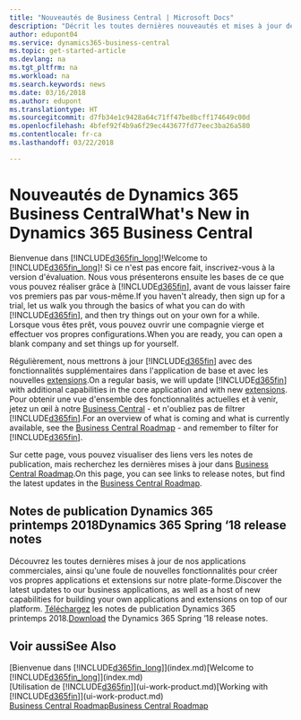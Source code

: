 ```yaml
---
title: "Nouveautés de Business Central | Microsoft Docs"
description: "Décrit les toutes dernières nouveautés et mises à jour de Business Central."
author: edupont04
ms.service: dynamics365-business-central
ms.topic: get-started-article
ms.devlang: na
ms.tgt_pltfrm: na
ms.workload: na
ms.search.keywords: news
ms.date: 03/16/2018
ms.author: edupont
ms.translationtype: HT
ms.sourcegitcommit: d7fb34e1c9428a64c71ff47be8bcff174649c00d
ms.openlocfilehash: 4bfef92f4b9a6f29ec443677fd77eec3ba26a580
ms.contentlocale: fr-ca
ms.lasthandoff: 03/22/2018

---
```

# <a name="whats-new-in-dynamics-365-business-central"></a><span data-ttu-id="93ea4-103">Nouveautés de Dynamics 365 Business Central</span><span class="sxs-lookup"><span data-stu-id="93ea4-103">What's New in Dynamics 365 Business Central</span></span>
<span data-ttu-id="93ea4-104">Bienvenue dans [!INCLUDE[d365fin_long](includes/d365fin_long_md.md)]!</span><span class="sxs-lookup"><span data-stu-id="93ea4-104">Welcome to [!INCLUDE[d365fin_long](includes/d365fin_long_md.md)]!</span></span> <span data-ttu-id="93ea4-105">Si ce n'est pas encore fait, inscrivez-vous à la version d'évaluation. Nous vous présenterons ensuite les bases de ce que vous pouvez réaliser grâce à [!INCLUDE[d365fin](includes/d365fin_md.md)], avant de vous laisser faire vos premiers pas par vous-même.</span><span class="sxs-lookup"><span data-stu-id="93ea4-105">If you haven't already, then sign up for a trial, let us walk you through the basics of what you can do with [!INCLUDE[d365fin](includes/d365fin_md.md)], and then try things out on your own for a while.</span></span> <span data-ttu-id="93ea4-106">Lorsque vous êtes prêt, vous pouvez ouvrir une compagnie vierge et effectuer vos propres configurations.</span><span class="sxs-lookup"><span data-stu-id="93ea4-106">When you are ready, you can open a blank company and set things up for yourself.</span></span>  

<span data-ttu-id="93ea4-107">Régulièrement, nous mettrons à jour [!INCLUDE[d365fin](includes/d365fin_md.md)] avec des fonctionnalités supplémentaires dans l'application de base et avec les nouvelles [extensions](ui-extensions.md).</span><span class="sxs-lookup"><span data-stu-id="93ea4-107">On a regular basis, we will update [!INCLUDE[d365fin](includes/d365fin_md.md)] with additional capabilities in the core application and with new [extensions](ui-extensions.md).</span></span> <span data-ttu-id="93ea4-108">Pour obtenir une vue d'ensemble des fonctionnalités actuelles et à venir, jetez un œil à notre [Business Central](https://roadmap.dynamics.com/) - et n'oubliez pas de filtrer [!INCLUDE[d365fin](includes/d365fin_md.md)].</span><span class="sxs-lookup"><span data-stu-id="93ea4-108">For an overview of what is coming and what is currently available, see the [Business Central Roadmap](https://roadmap.dynamics.com/) - and remember to filter for [!INCLUDE[d365fin](includes/d365fin_md.md)].</span></span>  

<span data-ttu-id="93ea4-109">Sur cette page, vous pouvez visualiser des liens vers les notes de publication, mais recherchez les dernières mises à jour dans [Business Central Roadmap](https://roadmap.dynamics.com/).</span><span class="sxs-lookup"><span data-stu-id="93ea4-109">On this page, you can see links to release notes, but find the latest updates in the [Business Central Roadmap](https://roadmap.dynamics.com/).</span></span>

## <a name="dynamics-365-spring-18-release-notes"></a><span data-ttu-id="93ea4-110">Notes de publication Dynamics 365 printemps 2018</span><span class="sxs-lookup"><span data-stu-id="93ea4-110">Dynamics 365 Spring ‘18 release notes</span></span>
<span data-ttu-id="93ea4-111">Découvrez les toutes dernières mises à jour de nos applications commerciales, ainsi qu'une foule de nouvelles fonctionnalités pour créer vos propres applications et extensions sur notre plate-forme.</span><span class="sxs-lookup"><span data-stu-id="93ea4-111">Discover the latest updates to our business applications, as well as a host of new capabilities for building your own applications and extensions on top of our platform.</span></span> <span data-ttu-id="93ea4-112">[Téléchargez](https://aka.ms/businessappsreleasenotes) les notes de publication Dynamics 365 printemps 2018.</span><span class="sxs-lookup"><span data-stu-id="93ea4-112">[Download](https://aka.ms/businessappsreleasenotes) the Dynamics 365 Spring ’18 release notes.</span></span>


## <a name="see-also"></a><span data-ttu-id="93ea4-113">Voir aussi</span><span class="sxs-lookup"><span data-stu-id="93ea4-113">See Also</span></span>
<span data-ttu-id="93ea4-114">[Bienvenue dans [!INCLUDE[d365fin_long](includes/d365fin_long_md.md)]](index.md)</span><span class="sxs-lookup"><span data-stu-id="93ea4-114">[Welcome to [!INCLUDE[d365fin_long](includes/d365fin_long_md.md)]](index.md)</span></span>  
<span data-ttu-id="93ea4-115">[Utilisation de [!INCLUDE[d365fin](includes/d365fin_md.md)]](ui-work-product.md)</span><span class="sxs-lookup"><span data-stu-id="93ea4-115">[Working with [!INCLUDE[d365fin](includes/d365fin_md.md)]](ui-work-product.md)</span></span>  
[<span data-ttu-id="93ea4-116">Business Central Roadmap</span><span class="sxs-lookup"><span data-stu-id="93ea4-116">Business Central Roadmap</span></span>](https://roadmap.dynamics.com/)  

